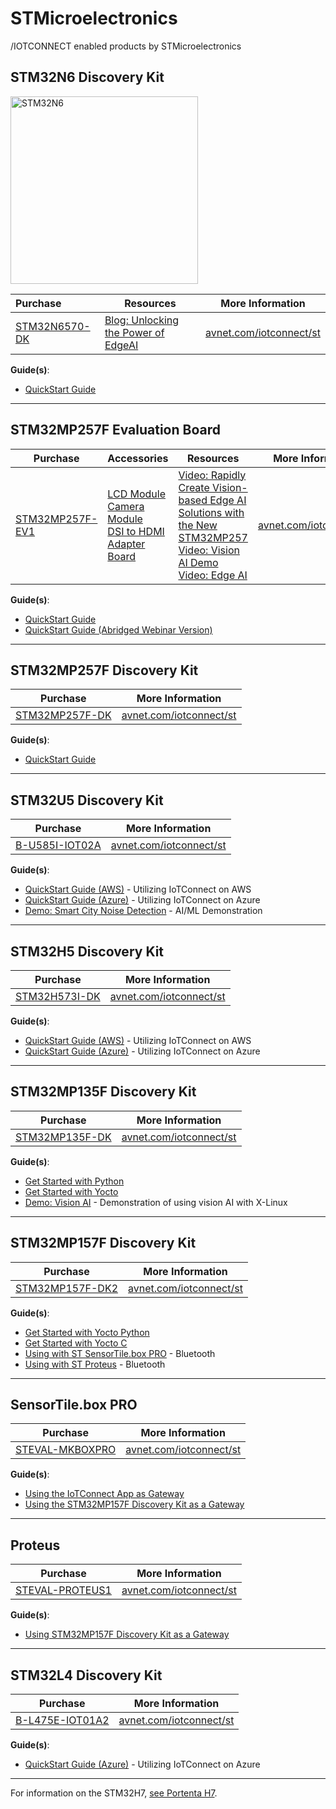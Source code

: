 # STMicroelectronics

/IOTCONNECT enabled products by STMicroelectronics

## STM32N6 Discovery Kit

<img src="https://www.avnet.com/wps/wcm/connect/onesite/ec153de6-f18d-4475-8fa8-a8e8862239b3/STM32N6570-DK-with-camera-perspective-v2.jpg?MOD=AJPERES&CACHEID=ROOTWORKSPACE.Z18_NA5A1I41L0ICD0ABNDMDDG0000-ec153de6-f18d-4475-8fa8-a8e8862239b3-peNLDiH" width="300" alt="STM32N6">

| Purchase                                                                                                     | Resources                                                                                                                                                                                                               | More Information                                               |
|:-------------------------------------------------------------------------------------------------------------|-------------------------------------------------------------------------------------------------------------------------------------------------------------------------------------------------------------------------|----------------------------------------------------------------|
| [STM32N6570-DK](https://www.avnet.com/shop/us/products/stmicroelectronics/stm32n6570-dk-3074457345660283716) | [Blog: Unlocking the Power of EdgeAI](https://news.avnet.com/news-blog/news-blog-details/2024/Unlocking-the-Power-of-EdgeAI-Avnet-STMicroelectronics-and-AWS-team-up-to-show-the-power-of-the-STM32N6-MCU/default.aspx) | [avnet.com/iotconnect/st](https://www.avnet.com/iotconnect/st) |

**Guide(s)**:
* [QuickStart Guide](https://github.com/avnet-iotconnect/I-CUBE-IoTC-DA16k-PMOD/blob/main/doc/n6_quickstart.md)

---

## STM32MP257F Evaluation Board

| Purchase                                              | Accessories                                                                                                                                                                                                                                                                                                                     | Resources                                                                                                                                                                                                                                                                                                                       | More Information                                               |
|----------------------------------------------------------------|-----------------------------------------------------------------------------------------------------------------------------------------------------------------------------------------------------------------------------------------------------------------------------------------------------------------------------|---------------------------------------------------------------------------------------------------------------------------------------------------------------------------------------------------------------------------------------------------------------------------------------------------------------------------------|----------------------------------------------------------------|
| [STM32MP257F-EV1](https://www.avnet.com/shop/us/products/stmicroelectronics/stm32mp257f-ev1-3074457345659668899/) | [LCD Module](https://www.avnet.com/shop/us/products/stmicroelectronics/b-lvds7-wsvga-3074457345659691927)<br>[Camera Module](https://www.avnet.com/shop/us/products/stmicroelectronics/b-cams-imx-3074457345659691928?autoSuggestSearchTerm=B-CAMS-IMX)<br>[DSI to HDMI Adapter Board](https://www.avnet.com/shop/us/search/b-lcdad-hdmi1#categoryId=3074457345616680313&) | [Video: Rapidly Create Vision-based Edge AI Solutions with the New STM32MP257](https://players.brightcove.net/4598493563001/BkZJhSKu_default/index.html?videoId=6364751976112)<br>[Video: Vision AI Demo](https://players.brightcove.net/4598493563001/BkZJhSKu_default/index.html?videoId=6363657298112)<br>[Video: Edge AI](https://players.brightcove.net/4598493563001/BkZJhSKu_default/index.html?videoId=6363655095112) | [avnet.com/iotconnect/st](https://www.avnet.com/iotconnect/st) |

**Guide(s)**:
* [QuickStart Guide](https://github.com/avnet-iotconnect/meta-iotconnect-docs/blob/main/QuickStart/STM32MP257.md)
* [QuickStart Guide (Abridged Webinar Version)](https://github.com/avnet-iotconnect/meta-iotconnect-docs/blob/main/QuickStart/ST/STM32MP257/demo-iotc-x-linux-ai/QuickStart_Webinar.md)

---

## STM32MP257F Discovery Kit

| Purchase                                                                                                        | More Information                                                                                                  |
|-----------------------------------------------------------------------------------------------------------------|-------------------------------------------------------------------------------------------------------------------|
| [STM32MP257F-DK](https://www.avnet.com/shop/us/products/stmicroelectronics/stm32mp257f-dk-3074457345659691930/) | [avnet.com/iotconnect/st](https://www.avnet.com/iotconnect/st) |

**Guide(s)**:
 * [QuickStart Guide](https://github.com/avnet-iotconnect/meta-iotconnect-docs/blob/main/QuickStart/STM32MP257.md)

---

## STM32U5 Discovery Kit

| Purchase                                                                                                       | More Information                                                                                                  |
|----------------------------------------------------------------------------------------------------------------|-------------------------------------------------------------------------------------------------------------------|
| [B-U585I-IOT02A](https://www.avnet.com/shop/us/products/stmicroelectronics/b-u585i-iot02a-3074457345647217745) | [avnet.com/iotconnect/st](https://www.avnet.com/iotconnect/st) |

**Guide(s)**:
 * [QuickStart Guide (AWS)](https://github.com/avnet-iotconnect/iotc-freertos-stm32-u5) - Utilizing IoTConnect on AWS
 * [QuickStart Guide (Azure)](https://github.com/avnet-iotconnect/iotc-azurertos-stm32-u5) - Utilizing IoTConnect on Azure
 * [Demo: Smart City Noise Detection](https://github.com/avnet-iotconnect/iotc-freertos-stm32-u5-ml-demo) - AI/ML Demonstration
 
---

## STM32H5 Discovery Kit

| Purchase                                                                                                      | More Information                                                                                                  |
|---------------------------------------------------------------------------------------------------------------|-------------------------------------------------------------------------------------------------------------------|
| [STM32H573I-DK](https://www.avnet.com/shop/us/products/stmicroelectronics/stm32h573i-dk-3074457345658096192/) | [avnet.com/iotconnect/st](https://www.avnet.com/iotconnect/st) |

**Guide(s)**:
 * [QuickStart Guide (AWS)](https://github.com/avnet-iotconnect/iotc-freertos-stm32-h5) - Utilizing IoTConnect on AWS
 * [QuickStart Guide (Azure)](https://github.com/avnet-iotconnect/iotc-azurertos-stm32-h5) - Utilizing IoTConnect on Azure

---

## STM32MP135F Discovery Kit

| Purchase           | More Information                                                                                                  |
|--------------------|-------------------------------------------------------------------------------------------------------------------|
| [STM32MP135F-DK]() | [avnet.com/iotconnect/st](https://www.avnet.com/iotconnect/st) |

**Guide(s)**:
 * [Get Started with Python](https://github.com/avnet-iotconnect/iotc-pov-engineering/tree/main/STM32MP135F-DK2_Demo)
 * [Get Started with Yocto](https://github.com/avnet-iotconnect/iotc-yocto-c-sdk/blob/kirkstone/board_specific_readmes/stm32mpu135.md)
 * [Demo: Vision AI](https://github.com/avnet-iotconnect/meta-iotconnect-docs/tree/main/Build/STM32MP1/mickledore-st-x-linux-ai-demo) - Demonstration of using vision AI with X-Linux

---

## STM32MP157F Discovery Kit

| Purchase                                                                                                                    | More Information                                                                                                  |
|-----------------------------------------------------------------------------------------------------------------------------|-------------------------------------------------------------------------------------------------------------------|
| [STM32MP157F-DK2](https://www.newark.com/stmicroelectronics/stm32mp157f-dk2/discovery-kit-arm-cortex-a7-cortex/dp/14AJ2731) | [avnet.com/iotconnect/st](https://www.avnet.com/iotconnect/st) |

**Guide(s)**:
* [Get Started with Yocto Python](https://github.com/avnet-iotconnect/iotc-yocto-python-sdk/blob/kirkstone/board_specific_readmes/stm32mp157/stm32mp157.md)
* [Get Started with Yocto C](https://github.com/avnet-iotconnect/meta-iotconnect-docs/blob/main/Build/STM32MP157/README.md)
* [Using with ST SensorTile.box PRO](https://github.com/avnet-iotconnect/iotc-python-examples/tree/main/MKBOXPRO_MP157F_Demo) - Bluetooth
* [Using with ST Proteus](https://github.com/avnet-iotconnect/iotc-python-examples/tree/main/PROTEUS_MP157F_Demo) - Bluetooth

---

## SensorTile.box PRO

| Purchase                                                                                                                | More Information                                                                                                  |
|-------------------------------------------------------------------------------------------------------------------------|-------------------------------------------------------------------------------------------------------------------|
| [STEVAL-MKBOXPRO](https://www.newark.com/stmicroelectronics/steval-mkboxpro/sensortile-box-pro-dev-kit-iot/dp/77AK2834) | [avnet.com/iotconnect/st](https://www.avnet.com/iotconnect/st) |

**Guide(s)**:
* [Using the IoTConnect App as Gateway](https://github.com/avnet-iotconnect/iotc-gateway-mobile-app)
* [Using the STM32MP157F Discovery Kit as a Gateway](https://github.com/avnet-iotconnect/iotc-python-examples/tree/main/MKBOXPRO_MP157F_Demo)

---

## Proteus

| Purchase                                                                                                                    | More Information                                                                                                  |
|-----------------------------------------------------------------------------------------------------------------------------|-------------------------------------------------------------------------------------------------------------------|
| [STEVAL-PROTEUS1](https://www.newark.com/stmicroelectronics/steval-proteus1/evaluation-kit-industrial-sensor/dp/47AK6939)| [avnet.com/iotconnect/st](https://www.avnet.com/iotconnect/st) |

**Guide(s)**:
* [Using STM32MP157F Discovery Kit as a Gateway](https://github.com/avnet-iotconnect/iotc-python-examples/tree/main/PROTEUS_MP157F_Demo)
   
---

## STM32L4 Discovery Kit

| Purchase                                                                                                                  | More Information                                                                                                  |
|---------------------------------------------------------------------------------------------------------------------------|-------------------------------------------------------------------------------------------------------------------|
|[B-L475E-IOT01A2](https://www.avnet.com/shop/us/products/stmicroelectronics/b-l475e-iot01a2-3074457345646183681)| [avnet.com/iotconnect/st](https://www.avnet.com/iotconnect/st) |

**Guide(s)**:
*  [QuickStart Guide (Azure)](https://github.com/avnet-iotconnect/iotc-azurertos-sdk/tree/main/samples/stm32l4) - Utilizing IoTConnect on Azure

---

For information on the STM32H7, [see Portenta H7](https://github.com/avnet-iotconnect/iotc-arduino-pro-portenta-h7-demo).

